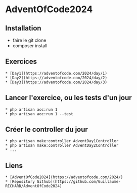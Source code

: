 # AdventOfCode2024

## Installation
 * faire le git clone
 * composer install

## Exercices
    * [Day1](https://adventofcode.com/2024/day/1)
    * [Day2](https://adventofcode.com/2024/day/2)
    * [Day3](https://adventofcode.com/2024/day/3)

## Lancer l'exercice, ou les tests d'un jour
    * php artisan aoc:run 1
    * php artisan aoc:run 1 --test

## Créer le controller du jour
    * php artisan make:controller AdventDay1Controller
    * php artisan make:controller AdventDay2Controller
    * ...

## Liens
    * [AdventOfCode2024](https://adventofcode.com/2024/)
    * [Repository Github](https://github.com/Guillaume-RICHARD/AdventOfCode2024)
